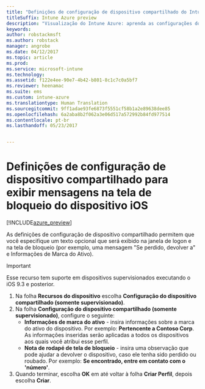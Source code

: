 ```yaml
---
title: "Definições de configuração de dispositivo compartilhado do Intune para iOS"
titleSuffix: Intune Azure preview
description: "Visualização do Intune Azure: aprenda as configurações do Intune que você pode usar para exibir informações sobre a tela de bloqueio do dispositivo iOS."
keywords: 
author: robstackmsft
ms.author: robstack
manager: angrobe
ms.date: 04/12/2017
ms.topic: article
ms.prod: 
ms.service: microsoft-intune
ms.technology: 
ms.assetid: f122e4ee-90e7-4b42-b801-8c1c7c0a5bf7
ms.reviewer: heenamac
ms.suite: ems
ms.custom: intune-azure
ms.translationtype: Human Translation
ms.sourcegitcommit: 9ff1adae93fe6873f5551cf58b1a2e89638dee85
ms.openlocfilehash: 6a2aba8b2f062a3e06d517a572992b84fd977514
ms.contentlocale: pt-br
ms.lasthandoff: 05/23/2017


---
```


# <a name="shared-device-configuration-settings-to-display-messages-on-the-ios-device-lock-screen"></a>Definições de configuração de dispositivo compartilhado para exibir mensagens na tela de bloqueio do dispositivo iOS

[!INCLUDE[azure_preview](./includes/azure_preview.md)]

As definições de configuração de dispositivo compartilhado permitem que você especifique um texto opcional que será exibido na janela de logon e na tela de bloqueio (por exemplo, uma mensagem "Se perdido, devolver a" e Informações de Marca do Ativo). 

>[!IMPORTANT]
> Esse recurso tem suporte em dispositivos supervisionados executando o iOS 9.3 e posterior.

1. Na folha **Recursos do dispositivo** escolha **Configuração do dispositivo compartilhado (somente supervisionado)**.
2. Na folha **Configuração do dispositivo compartilhado (somente supervisionado)**, configure o seguinte:
    - **Informações de marca do ativo** - insira informações sobre a marca do ativo do dispositivo. Por exemplo: **Pertencente a Contoso Corp**. As informações inseridas serão aplicadas a todos os dispositivos aos quais você atribui esse perfil.
    - **Nota de rodapé de tela de bloqueio** - insira uma observação que pode ajudar a devolver o dispositivo, caso ele tenha sido perdido ou roubado. Por exemplo: **Se encontrado, entre em contato com o 'número'**.
3. Quando terminar, escolha **OK** em até voltar à folha **Criar Perfil**, depois escolha **Criar**. 

